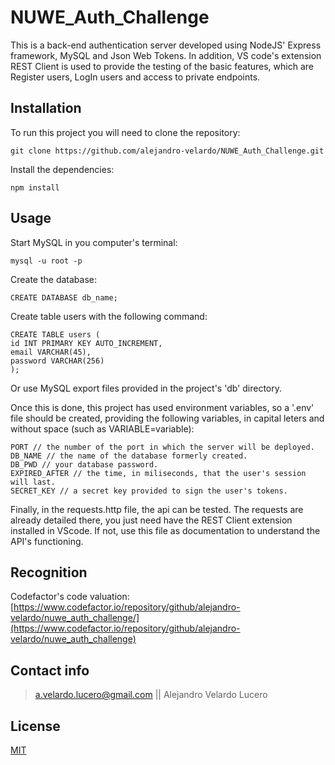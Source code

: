 # NUWE_Auth_Challenge

This is a back-end authentication server developed using NodeJS' Express framework, MySQL and Json Web Tokens. 
In addition, VS code's extension REST Client is used to provide the testing of the basic features, which are
Register users, LogIn users and access to private endpoints.

## Installation

To run this project you will need to clone the repository:

    git clone https://github.com/alejandro-velardo/NUWE_Auth_Challenge.git
 
 Install the dependencies:
 
    npm install
 
 ## Usage

Start MySQL in you computer's terminal:

    mysql -u root -p

Create the database:

    CREATE DATABASE db_name;
  
Create table users with the following command:

    CREATE TABLE users (
    id INT PRIMARY KEY AUTO_INCREMENT,
    email VARCHAR(45),
    password VARCHAR(256)
    );
 
Or use MySQL export files provided in the project's 'db' directory.

Once this is done, this project has used environment variables, so a '.env' file should be created, providing
the following variables, in capital leters and without space (such as VARIABLE=variable):
 
    PORT // the number of the port in which the server will be deployed.
    DB_NAME // the name of the database formerly created.
    DB_PWD // your database password.
    EXPIRED_AFTER // the time, in miliseconds, that the user's session will last.
    SECRET_KEY // a secret key provided to sign the user's tokens.
  
Finally, in the requests.http file, the api can be tested. The requests are already detailed there, you just need 
have the REST Client extension installed in VScode. If not, use this file as documentation to understand the API's
functioning.

## Recognition

Codefactor's code valuation:
    [https://www.codefactor.io/repository/github/alejandro-velardo/nuwe_auth_challenge/](https://www.codefactor.io/repository/github/alejandro-velardo/nuwe_auth_challenge)
 
    
## Contact info

>  a.velardo.lucero@gmail.com || Alejandro Velardo Lucero

## License

[MIT](https://opensource.org/licenses/MIT)
  
